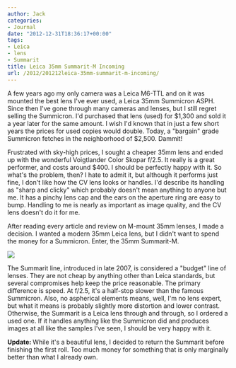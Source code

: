 ```yaml
---
author: Jack
categories:
- Journal
date: "2012-12-31T18:36:17+00:00"
tags:
- Leica
- lens
- Summarit
title: Leica 35mm Summarit-M Incoming
url: /2012/201212leica-35mm-summarit-m-incoming/
---
```


A few years ago my only camera was a Leica M6-TTL and on it was mounted the best lens I've ever used, a Leica 35mm Summicron ASPH. Since then I've gone through many cameras and lenses, but I still regret selling the Summicron. I'd purchased that lens (used) for $1,300 and sold it a year later for the same amount. I wish I'd known that in just a few short years the prices for used copies would double. Today, a "bargain" grade Summicron fetches in the neighborhood of $2,500. Dammit!

Frustrated with sky-high prices, I sought a cheaper 35mm lens and ended up with the wonderful Voigtlander Color Skopar f/2.5. It really is a great performer, and costs around $400. I should be perfectly happy with it. So what's the problem, then? I hate to admit it, but although it performs just fine, I don't like how the CV lens looks or handles. I'd describe its handling as "sharp and clicky" which probably doesn't mean anything to anyone but me. It has a pinchy lens cap and the ears on the aperture ring are easy to bump. Handling to me is nearly as important as image quality, and the CV lens doesn't do it for me.

After reading every article and review on M-mount 35mm lenses, I made a decision. I wanted a modern 35mm Leica lens, but I didn't want to spend the money for a Summicron. Enter, the 35mm Summarit-M.</p> </p> </p> 


![][1] 

The Summarit line, introduced in late 2007, is considered a "budget" line of lenses. They are not cheap by anything other than Leica standards, but several compromises help keep the price reasonable. The primary difference is speed. At f/2.5, it's a half-stop slower than the famous Summicron. Also, no aspherical elements means, well, I'm no lens expert, but what it means is probably slightly more distortion and lower contrast. Otherwise, the Summarit is a Leica lens through and through, so I ordered a used one. If it handles anything like the Summicron did and produces images at all like the samples I've seen, I should be very happy with it. 

<font color="#111111"><b>Update:&nbsp;<strong></strong></b></font>While it's a beautiful lens, I decided to return the Summarit before finishing the first roll. Too much money for something that is only marginally better than what I already own.

 [1]: /img/2012/12/35summarit.jpg